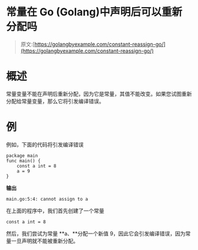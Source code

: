 # 常量在 Go (Golang)中声明后可以重新分配吗

> 原文:[https://golangbyexample.com/constant-reassign-go/](https://golangbyexample.com/constant-reassign-go/)

# **概述**

常量变量不能在声明后重新分配，因为它是常量，其值不能改变。如果您试图重新分配给常量变量，那么它将引发编译错误。

# **例**

例如，下面的代码将引发编译错误

```
package main
func main() {
    const a int = 8
    a = 9
}
```

**输出**

```
main.go:5:4: cannot assign to a
```

在上面的程序中，我们首先创建了一个常量

```
const a int = 8
```

然后，我们尝试为常量 **a、**分配一个新值 9，因此它会引发编译错误，因为常量一旦声明就不能被重新分配。